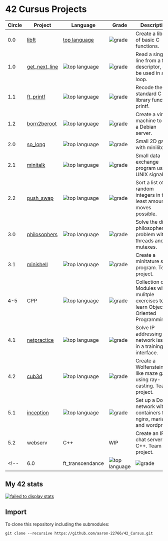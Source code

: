 # 42 Cursus Projects

| Circle | Project | Language | Grade | Description |
|--------|---------|----------|-------|-------------|
| 0.0 | [libft](https://github.com/aaron-22766/42_42_libft) | [top language](https://img.shields.io/github/languages/top/aaron-22766/42_42_libft) | ![grade](https://img.shields.io/badge/:-125%25-success?style&logo=42) | Create a library of basic C functions. |
| 1.0 | [get_next_line](https://github.com/aaron-22766/42_get_next_line) | ![top language](https://img.shields.io/github/languages/top/aaron-22766/42_get_next_line) | ![grade](https://img.shields.io/badge/:-125%25-success&logo=42) | Read a single line from a file descriptor, can be used in a loop. |
| 1.1 | [ft_printf](https://github.com/aaron-22766/42_ft_printf) | ![top language](https://img.shields.io/github/languages/top/aaron-22766/42_ft_printf) | ![grade](https://img.shields.io/badge/:-125%25-success&logo=42) | Recode the standard C library function, printf. |
| 1.2 | [born2beroot](https://github.com/aaron-22766/42_born2beroot) | ![top language](https://img.shields.io/github/languages/top/aaron-22766/42_born2beroot) | ![grade](https://img.shields.io/badge/:-125%25-success&logo=42) | Create a virtual machine to host a Debian server. |
| 2.0 | [so_long](https://github.com/aaron-22766/42_so_long) | ![top language](https://img.shields.io/github/languages/top/aaron-22766/42_so_long) | ![grade](https://img.shields.io/badge/:-125%25-success&logo=42) | Small 2D game with minilibx. |
| 2.1 | [minitalk](https://github.com/aaron-22766/42_minitalk) | ![top language](https://img.shields.io/github/languages/top/aaron-22766/42_minitalk) | ![grade](https://img.shields.io/badge/:-125%25-success&logo=42) | Small data exchange program using UNIX signals. |
| 2.2 | [push_swap](https://github.com/aaron-22766/42_push_swap) | ![top language](https://img.shields.io/github/languages/top/aaron-22766/42_push_swap) | ![grade](https://img.shields.io/badge/:-100%25-success&logo=42) | Sort a list of random integers in the least amount of moves possible. |
| 3.0 | [philosophers](https://github.com/aaron-22766/42_philosophers) | ![top language](https://img.shields.io/github/languages/top/aaron-22766/42_philosophers) | ![grade](https://img.shields.io/badge/:-100%25-success&logo=42) | Solve the dining philosophers problem with threads and mutexes. |
| 3.1 | [minishell](https://github.com/aaron-22766/42_minishell) | ![top language](https://img.shields.io/github/languages/top/aaron-22766/42_minishell) |  ![grade](https://img.shields.io/badge/:-101%25-success&logo=42) | Create a minitature shell program. Team project. |
| 4-5 | [CPP](https://github.com/aaron-22766/42_CPP) | ![top language](https://img.shields.io/github/languages/top/aaron-22766/42_CPP) | ![grade](https://img.shields.io/badge/:-100%25-success&logo=42) | Collection of Modules with mulitple exercises to learn Object-Oriented Programming. |
| 4.1 | [netpractice](https://github.com/aaron-22766/42_netpractice) | ![top language](https://img.shields.io/github/languages/top/aaron-22766/42_netpractice) | ![grade](https://img.shields.io/badge/:-100%25-success&logo=42) | Solve IP addressing and network issues in a training interface. |
| 4.2 | [cub3d](https://github.com/aaron-22766/42_cub3D.git) | ![top language](https://img.shields.io/github/languages/top/aaron-22766/42_cub3D) |  ![grade](https://img.shields.io/badge/:-125%25-success&logo=42) | Create a Wolfenstein3D-like maze game using ray-casting. Team project. |
| 5.1 | [inception](https://github.com/aaron-22766/42_inception) | ![top language](https://img.shields.io/github/languages/top/aaron-22766/42_inception) | ![grade](https://img.shields.io/badge/:-100%25-success&logo=42) | Set up a Docker network with containers for nginx, mariadb, and wordpress. |
| 5.2 | webserv | C++ | WIP | Create an IRC chat server in C++. Team project. |
<!--| 6.0 | ft_transcendance | ![top language](https://img.shields.io/github/languages/top/aaron-33766/42_ft_transcendance) | ![grade](https://img.shields.io/badge/:-WIP-blue&logo=42) | Create a website where users can chat and play pong. Team project. |-->

## My 42 stats

[![failed to display stats](https://badge.mediaplus.ma/honeytones/arabenst?1337Badge=off&UM6P=off)](https://github.com/oakoudad/badge42)

## Import

To clone this repository including the submodules:
```
git clone --recursive https://github.com/aaron-22766/42_Cursus.git
```

